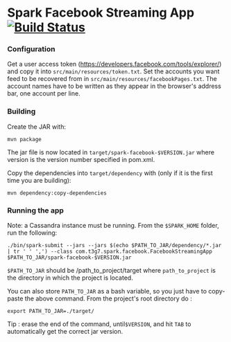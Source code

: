 # Spark Facebook Streaming App [![Build Status](https://travis-ci.org/t3g7/spark-streaming-twitter.svg)](https://travis-ci.org/t3g7/spark-facebook) 

### Configuration
Get a user access token (https://developers.facebook.com/tools/explorer/) and copy it into ```src/main/resources/token.txt```.
Set the accounts you want feed to be recovered from in ```src/main/resources/facebookPages.txt```. The account names have to be written as they appear in the browser's address bar, one account per line.

### Building
Create the JAR with:
	
	mvn package

The jar file is now located in `target/spark-facebook-$VERSION.jar` where version is the version number specified in pom.xml.

Copy the dependencies into `target/dependency` with (only if it is the first time you are building):
	
	mvn dependency:copy-dependencies



### Running the app
Note: a Cassandra instance must be running.
From the ```$SPARK_HOME``` folder, run the following:

    ./bin/spark-submit --jars --jars $(echo $PATH_TO_JAR/dependency/*.jar | tr ' ' ',') --class com.t3g7.spark.facebook.FacebookStreamingApp $PATH_TO_JAR/spark-facebook-$VERSION.jar

`$PATH_TO_JAR` should be /path_to_project/target where `path_to_project` is the directory in which the project is located. 

You can also store `PATH_TO_JAR` as a bash variable, so you just have to copy-paste the above command.
From the project's root directory do : 
	
	export PATH_TO_JAR=./target/

Tip : erase the end of the command, until`$VERSION`, and hit `TAB` to automatically get the correct jar version.
